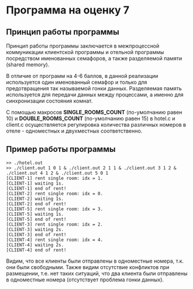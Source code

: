 # Программа на оценку 7

## Принцип работы программы

Принцип работы программы заключается в межпроцессной коммуникации клиентской программы и отельной программы посредством
именованных семафоров, а также
разделяемой памяти (shared memory).

В отличие от программ на 4-6 баллов, в данной реализации используется один именованный семафор и только для
предотвращения так называемой гонки данных.
Разделяемая память используется для передачи данных между процессами, а именно для синхронизации состояния комнат.

С помощью макросов **SINGLE_ROOMS_COUNT** (по-умолчанию равен 10) и **DOUBLE_ROOMS_COUNT** (по-умолчанию равен 15) в
hotel.c и client.c осуществляется регулировка количества различных номеров в отеле - одноместных и двухместных
соответственно.

## Пример работы программы

```
>> ./hotel.out
>> ./client.out 1 0 1 & ./client.out 2 1 1 & ./client.out 3 1 2 & ./client.out 4 1 2 & ./client.out 5 0 1
[CLIENT-1] rent single room: idx = 1.
[CLIENT-1] waiting 1s.
[CLIENT-1] end of rent!
[CLIENT-2] rent single room: idx = 0.
[CLIENT-2] waiting 1s.
[CLIENT-2] end of rent!
[CLIENT-5] rent single room: idx = 3.
[CLIENT-5] waiting 1s.
[CLIENT-5] end of rent!
[CLIENT-3] rent single room: idx = 2.
[CLIENT-3] waiting 2s.
[CLIENT-3] end of rent!
[CLIENT-4] rent single room: idx = 4.
[CLIENT-4] waiting 2s.
[CLIENT-4] end of rent!
```

Видим, что все клиенты были отправлены в одноместные номера, т.к. они были свободными.
Также видим отсутствие конфликтов при размещении, т.е. нет таких ситуаций, что два клиента были отправлены в одноместные
номера (отсутствует проблема гонки данных).